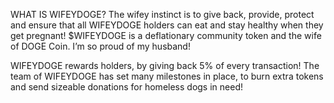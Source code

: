 WHAT IS WIFEYDOGE?
The wifey instinct is to give back, provide, protect and ensure that all WIFEYDOGE holders can eat and stay healthy when they get pregnant! $WIFEYDOGE is a deflationary community token and the wife of DOGE Coin. I’m so proud of my husband!

WIFEYDOGE rewards holders, by giving back 5% of every transaction! The team of WIFEYDOGE has set many milestones in place, to burn extra tokens and send sizeable donations for homeless dogs in need!
